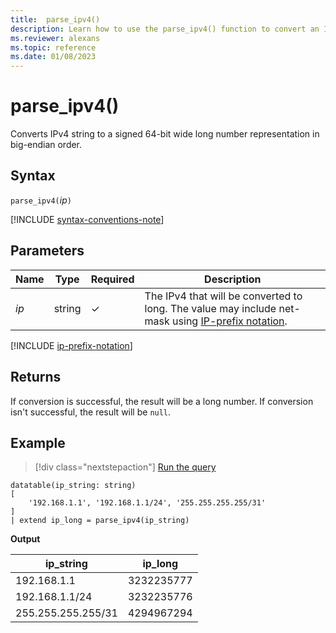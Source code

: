 ```yaml
---
title:  parse_ipv4()
description: Learn how to use the parse_ipv4() function to convert an IPv4 string to a long number in big-endian order.
ms.reviewer: alexans
ms.topic: reference
ms.date: 01/08/2023
---
```

# parse_ipv4()

Converts IPv4 string to a signed 64-bit wide long number representation in big-endian order.

## Syntax

`parse_ipv4(`*ip*`)`

[!INCLUDE [syntax-conventions-note](../../includes/syntax-conventions-note.md)]

## Parameters

| Name | Type | Required | Description |
|--|--|--|--|
| *ip* | string | &check; | The IPv4 that will be converted to long. The value may include net-mask using [IP-prefix notation](#ip-prefix-notation).|

[!INCLUDE [ip-prefix-notation](../../includes/ip-prefix-notation.md)]

## Returns

If conversion is successful, the result will be a long number.
If conversion isn't successful, the result will be `null`.

## Example

> [!div class="nextstepaction"]
> <a href="https://dataexplorer.azure.com/clusters/help/databases/Samples?query=H4sIAAAAAAAAA0tJLAHCpJxUjcyC+OKSosy8dCsFCK3JFc2lAATqhpZGeoZmFnqGeobqOihcfSMTkIiRqakeEtY3NlTniuWqUUitKEnNS1EAmpyTn5euYKtQkFhUnBqfWVBmgrBOEwD8UomugwAAAA==" target="_blank">Run the query</a>

```kusto
datatable(ip_string: string)
[
    '192.168.1.1', '192.168.1.1/24', '255.255.255.255/31'
]
| extend ip_long = parse_ipv4(ip_string)
```

**Output**

|ip_string|ip_long|
|---|---|
|192.168.1.1|3232235777|
|192.168.1.1/24|3232235776|
|255.255.255.255/31|4294967294|
